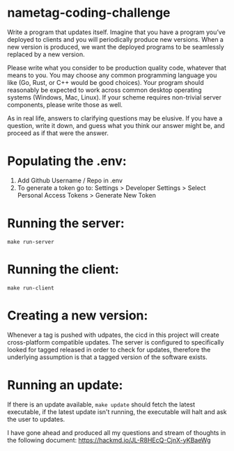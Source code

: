 # nametag-coding-challenge
Write a program that updates itself. Imagine that you have a program you’ve deployed to clients and you will periodically produce new versions. When a new version is produced, we want the deployed programs to be seamlessly replaced by a new version.

Please write what you consider to be production quality code, whatever that means to you. You may choose any common programming language you like (Go, Rust, or C++ would be good choices). Your program should reasonably be expected to work across common desktop operating systems (Windows, Mac, Linux). If your scheme requires non-trivial server components, please write those as well.

As in real life, answers to clarifying questions may be elusive. If you have a question, write it down, and guess what you think our answer might be, and proceed as if that were the answer.

# Populating the .env:
1. Add Github Username / Repo in .env
2. To generate a token go to: Settings > Developer Settings > Select Personal Access Tokens > Generate New Token

# Running the server:
`make run-server`

# Running the client:
`make run-client`

# Creating a new version:
Whenever a tag is pushed with udpates, the cicd in this project will create cross-platform compatible updates. The server is configured to specifically looked for tagged released in order to check for updates, therefore the underlying assumption is that a tagged version of the software exists.

# Running an update:
If there is an update available, `make update` should fetch the latest executable, if the latest update isn't running, the executable will halt and ask the user to updates.

I have gone ahead and produced all my questions and stream of thoughts in the following document: https://hackmd.io/JL-R8HEcQ-CjnX-yKBaeWg